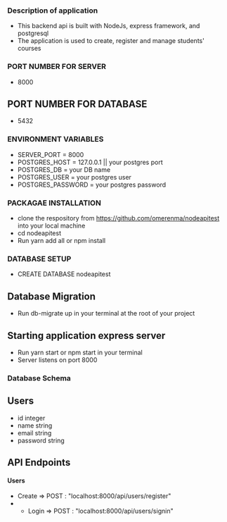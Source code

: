 ### Description of application

- This backend api is built with NodeJs, express framework, and postgresql
- The application is used to create, register and manage students' courses

### PORT NUMBER FOR SERVER
- 8000

## PORT NUMBER FOR DATABASE
-  5432
  
### ENVIRONMENT VARIABLES
- SERVER_PORT = 8000
- POSTGRES_HOST = 127.0.0.1 || your postgres port
- POSTGRES_DB = your DB name
- POSTGRES_USER = your postgres user
- POSTGRES_PASSWORD = your postgres password

### PACKAGAE INSTALLATION
- clone the respository from https://github.com/omerenma/nodeapitest into your local machine
- cd nodeapitest
- Run yarn add all or npm install

### DATABASE SETUP
- CREATE DATABASE nodeapitest

## Database Migration
- Run db-migrate up in your terminal at the root of your project

## Starting application express server
- Run yarn start or npm start in your terminal 
- Server listens on port 8000


### Database Schema

## Users
- id integer
- name string
- email string
- password string


## API Endpoints
#### Users
- Create  => POST : "localhost:8000/api/users/register"
- - Login  => POST : "localhost:8000/api/users/signin"
